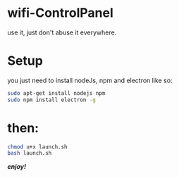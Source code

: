 # wifi-ControlPanel
use it, just don't abuse it everywhere.


# Setup

you just need to install nodeJs, npm and electron like so:
```sh
sudo apt-get install nodejs npm
sudo npm install electron -g
```

# then:
```sh
chmod u+x launch.sh
bash launch.sh
```

***enjoy!***
